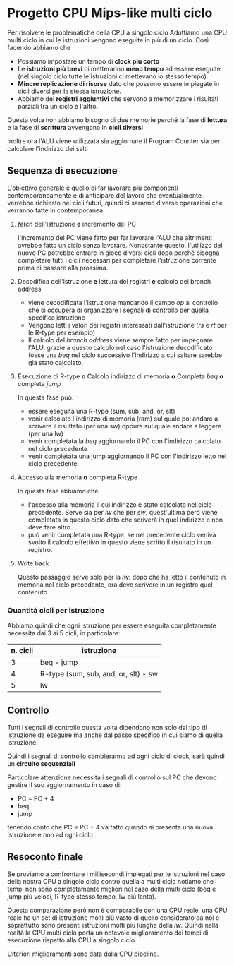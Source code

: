 ﻿# Progetto CPU Mips-like multi ciclo

Per risolvere le problematiche della CPU a singolo ciclo Adottiamo una CPU multi ciclo in cui le istruzioni vengono eseguite in più di un ciclo. Così facendo abbiamo che 

- Possiamo impostare un tempo di **clock più corto**
- Le **istruzioni più brevi** ci metteranno **meno tempo** ad essere eseguite (nel singolo ciclo tutte le istruzioni ci mettevano lo stesso tempo)
- **Minore replicazione di risorse** dato che possono essere impiegate in cicli diversi per la stessa istruzione.
- Abbiamo dei **registri aggiuntivi** che servono a memorizzare i risultati parziali tra un ciclo e l'altro.

Questa volta non abbiamo bisogno di due memorie perché la fase di **lettura** e la fase di **scrittura** avvengono in **cicli diversi**

Inoltre ora l'ALU viene utilizzata sia aggiornare il Program Counter sia per calcolare l'indirizzo dei salti


## Sequenza di esecuzione

L'obiettivo generale è quello di far lavorare più componenti contemporaneamente e di anticipare del lavoro che eventualmente verrebbe richiesto nei cicli futuri, quindi ci saranno diverse operazioni che verranno fatte in contemporanea.

1. *fetch* dell'istruzione **e** incremento del PC 

	l'incremento del PC viene fatto per far lavorare l'ALU che altrimenti avrebbe fatto un ciclo senza lavorare. Nonostante questo, l'utilizzo del nuovo PC potrebbe entrare in gioco diversi cicli dopo perché bisogna completare tutti i cicli necessari per completare l'istruzione corrente prima di passare alla prossima.
2. Decodifica dell'istruzione **e** lettura dei registri **e** calcolo del branch address
	
	- viene decodificata l'istruzione mandando il campo *op* al controllo che si occuperà di organizzare i segnali di controllo per quella specifica istruzione
	- Vengono letti i valori dei registri interessati dall'istruzione (*rs* e *rt* per le R-type per esempio)
	- Il calcolo del *branch address* viene sempre fatto per impegnare l'ALU, grazie a questo calcolo nel caso l'istruzione decodificato fosse una *beq* nel ciclo successivo l'indirizzo a cui saltare sarebbe già stato calcolato.

3. Esecuzione di R-type **o** Calcolo indirizzo di memoria **o** Completa *beq* **o** completa *jump*
	
	In questa fase può:
	-  essere eseguita una R-type (sum, sub, and, or, slt)
	- venir calcolato l'indirizzo di memoria (ram) sul quale poi andare a scrivere il risultato (per una sw) oppure sul quale andare a leggere (per una lw)
	- venir completata la *beq* aggiornando il PC con l'indirizzo calcolato nel ciclo precedente
	- venir completata una jump aggiornando il PC con l'indirizzo letto nel ciclo precedente

4. Accesso alla memoria **o** completa R-type

	In questa fase abbiamo che:
	- l'accesso alla memoria il cui indirizzo è stato calcolato nel ciclo precedente. Serve sia per *lw* che per  *sw*, quest'ultima però viene completata in questo ciclo dato che scriverà in quel indirizzo e non deve fare altro.
	- può venir completata una R-type: se nel precedente ciclo veniva svolto il calcolo effettivo in questo viene scritto il risultato in un registro.

5. Write back
	
	Questo passaggio serve solo per la *lw*: dopo che ha letto il contenuto in memoria nel ciclo precedente, ora deve scrivere in un registro quel contenuto


### Quantità cicli per istruzione

Abbiamo quindi che ogni istruzione per essere eseguita completamente necessita dai 3 ai 5 cicli, in particolare:

|n. cicli | istruzione |
|--|--|
| 3 | beq - jump |
| 4 | R-type (sum, sub, and, or, slt) - sw |
| 5 | lw |


## Controllo

Tutti i segnali di controllo questa volta dipendono non solo dal tipo di istruzione da eseguire ma anche dal passo specifico in cui siamo di quella istruzione.

Quindi i segnali di controllo cambieranno ad ogni ciclo di clock, sarà quindi un **circuito sequenziali**

Particolare attenzione necessita i segnali di controllo sul PC che devono gestire il suo aggiornamento in caso di:

- PC = PC + 4
- beq
- jump

tenendo conto che PC = PC + 4 va fatto quando si presenta una nuova istruzione e non ad ogni ciclo


## Resoconto finale

Se proviamo a confrontare i millisecondi impiegati per le istruzioni nel caso della nostra CPU a singolo ciclo contro quella a multi ciclo notiamo che i tempi non sono completamente migliori nel caso della multi ciclo (beq e jump più veloci, R-type stesso tempo, lw più lenta).

Questa comparazione però non è comparabile con una CPU reale, una CPU reale ha un set di istruzione molti più vasto di quello considerato da noi e soprattutto sono presenti istruzioni molti più lunghe della *lw*. Quindi nella realtà la CPU multi ciclo porta un notevole miglioramento dei tempi di esecuzione rispetto alla CPU a singolo ciclo.

Ulteriori miglioramenti sono data dalla CPU pipeline.
